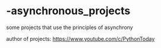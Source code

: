 # -asynchronous_projects

some projects that use the principles of asynchrony


author of projects: https://www.youtube.com/c/PythonToday
